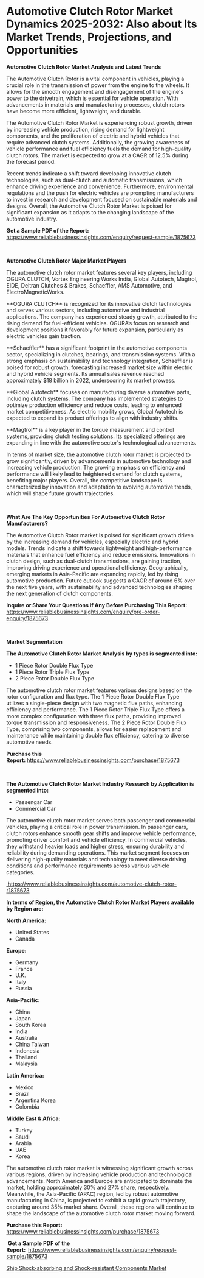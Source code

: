 <p><h1>Automotive Clutch Rotor Market Dynamics 2025-2032: Also about Its Market Trends, Projections, and Opportunities</h1></p><p><strong>Automotive Clutch Rotor Market Analysis and Latest Trends</strong></p>
<p><p>The Automotive Clutch Rotor is a vital component in vehicles, playing a crucial role in the transmission of power from the engine to the wheels. It allows for the smooth engagement and disengagement of the engine's power to the drivetrain, which is essential for vehicle operation. With advancements in materials and manufacturing processes, clutch rotors have become more efficient, lightweight, and durable.</p><p>The Automotive Clutch Rotor Market is experiencing robust growth, driven by increasing vehicle production, rising demand for lightweight components, and the proliferation of electric and hybrid vehicles that require advanced clutch systems. Additionally, the growing awareness of vehicle performance and fuel efficiency fuels the demand for high-quality clutch rotors. The market is expected to grow at a CAGR of 12.5% during the forecast period.</p><p>Recent trends indicate a shift toward developing innovative clutch technologies, such as dual-clutch and automatic transmissions, which enhance driving experience and convenience. Furthermore, environmental regulations and the push for electric vehicles are prompting manufacturers to invest in research and development focused on sustainable materials and designs. Overall, the Automotive Clutch Rotor Market is poised for significant expansion as it adapts to the changing landscape of the automotive industry.</p></p>
<p><strong>Get a Sample PDF of the Report:&nbsp;</strong> <a href="https://www.reliablebusinessinsights.com/enquiry/request-sample/1875673?utm_campaign=2278&utm_medium=2&utm_source=Github&utm_content=ia&utm_term=31032025&utm_id=automotive-clutch-rotor">https://www.reliablebusinessinsights.com/enquiry/request-sample/1875673</a></p>
<p>&nbsp;</p>
<p><strong>Automotive Clutch Rotor Major Market Players</strong></p>
<p><p>The automotive clutch rotor market features several key players, including OGURA CLUTCH, Vortex Engineering Works India, Global Autotech, Magtrol, EIDE, Deltran Clutches & Brakes, Schaeffler, AMS Automotive, and ElectroMagneticWorks. </p><p>**OGURA CLUTCH** is recognized for its innovative clutch technologies and serves various sectors, including automotive and industrial applications. The company has experienced steady growth, attributed to the rising demand for fuel-efficient vehicles. OGURA’s focus on research and development positions it favorably for future expansion, particularly as electric vehicles gain traction.</p><p>**Schaeffler** has a significant footprint in the automotive components sector, specializing in clutches, bearings, and transmission systems. With a strong emphasis on sustainability and technology integration, Schaeffler is poised for robust growth, forecasting increased market size within electric and hybrid vehicle segments. Its annual sales revenue reached approximately $18 billion in 2022, underscoring its market prowess.</p><p>**Global Autotech** focuses on manufacturing diverse automotive parts, including clutch systems. The company has implemented strategies to optimize production efficiency and reduce costs, leading to enhanced market competitiveness. As electric mobility grows, Global Autotech is expected to expand its product offerings to align with industry shifts.</p><p>**Magtrol** is a key player in the torque measurement and control systems, providing clutch testing solutions. Its specialized offerings are expanding in line with the automotive sector's technological advancements.</p><p>In terms of market size, the automotive clutch rotor market is projected to grow significantly, driven by advancements in automotive technology and increasing vehicle production. The growing emphasis on efficiency and performance will likely lead to heightened demand for clutch systems, benefiting major players. Overall, the competitive landscape is characterized by innovation and adaptation to evolving automotive trends, which will shape future growth trajectories.</p></p>
<p>&nbsp;</p>
<p><strong>What Are The Key Opportunities For Automotive Clutch Rotor Manufacturers?</strong></p>
<p><p>The Automotive Clutch Rotor market is poised for significant growth driven by the increasing demand for vehicles, especially electric and hybrid models. Trends indicate a shift towards lightweight and high-performance materials that enhance fuel efficiency and reduce emissions. Innovations in clutch design, such as dual-clutch transmissions, are gaining traction, improving driving experience and operational efficiency. Geographically, emerging markets in Asia-Pacific are expanding rapidly, led by rising automotive production. Future outlook suggests a CAGR of around 6% over the next five years, with sustainability and advanced technologies shaping the next generation of clutch components.</p></p>
<p><strong>Inquire or Share Your Questions If Any Before Purchasing This Report:</strong> <a href="https://www.reliablebusinessinsights.com/enquiry/pre-order-enquiry/1875673?utm_campaign=2278&utm_medium=2&utm_source=Github&utm_content=ia&utm_term=31032025&utm_id=automotive-clutch-rotor">https://www.reliablebusinessinsights.com/enquiry/pre-order-enquiry/1875673</a></p>
<p>&nbsp;</p>
<p><strong>Market Segmentation</strong></p>
<p><strong>The Automotive Clutch Rotor Market Analysis by types is segmented into:</strong></p>
<p><ul><li>1 Piece Rotor Double Flux Type</li><li>1 Piece Rotor Triple Flux Type</li><li>2 Piece Rotor Double Flux Type</li></ul></p>
<p><p>The automotive clutch rotor market features various designs based on the rotor configuration and flux type. The 1 Piece Rotor Double Flux Type utilizes a single-piece design with two magnetic flux paths, enhancing efficiency and performance. The 1 Piece Rotor Triple Flux Type offers a more complex configuration with three flux paths, providing improved torque transmission and responsiveness. The 2 Piece Rotor Double Flux Type, comprising two components, allows for easier replacement and maintenance while maintaining double flux efficiency, catering to diverse automotive needs.</p></p>
<p><strong>Purchase this Report:&nbsp;</strong><a href="https://www.reliablebusinessinsights.com/purchase/1875673?utm_campaign=2278&utm_medium=2&utm_source=Github&utm_content=ia&utm_term=31032025&utm_id=automotive-clutch-rotor">https://www.reliablebusinessinsights.com/purchase/1875673</a></p>
<p>&nbsp;</p>
<p><strong>The Automotive Clutch Rotor Market Industry Research by Application is segmented into:</strong></p>
<p><ul><li>Passengar Car</li><li>Commercial Car</li></ul></p>
<p><p>The automotive clutch rotor market serves both passenger and commercial vehicles, playing a critical role in power transmission. In passenger cars, clutch rotors enhance smooth gear shifts and improve vehicle performance, promoting driver comfort and vehicle efficiency. In commercial vehicles, they withstand heavier loads and higher stress, ensuring durability and reliability during demanding operations. This market segment focuses on delivering high-quality materials and technology to meet diverse driving conditions and performance requirements across various vehicle categories.</p></p>
<p><a href="https://www.reliablebusinessinsights.com/automotive-clutch-rotor-r1875673?utm_campaign=2278&utm_medium=2&utm_source=Github&utm_content=ia&utm_term=31032025&utm_id=automotive-clutch-rotor">&nbsp;https://www.reliablebusinessinsights.com/automotive-clutch-rotor-r1875673</a></p>
<p><strong>In terms of Region, the Automotive Clutch Rotor Market Players available by Region are:</strong></p>
<p>
    <p> <strong> North America: </strong>
        <ul>
            <li>United States</li>
            <li>Canada</li>
        </ul>
        </p> 
    <p> <strong> Europe: </strong>
        <ul>
            <li>Germany</li>
            <li>France</li>
            <li>U.K.</li>
            <li>Italy</li>
            <li>Russia</li>
        </ul>
        </p> 
    <p> <strong> Asia-Pacific: </strong>
        <ul>
            <li>China</li>
            <li>Japan</li>
            <li>South Korea</li>
            <li>India</li>
            <li>Australia</li>
            <li>China Taiwan</li>
            <li>Indonesia</li>
            <li>Thailand</li>
            <li>Malaysia</li>
        </ul>
        </p> 
    <p> <strong> Latin America: </strong>
        <ul>
            <li>Mexico</li>
            <li>Brazil</li>
            <li>Argentina Korea</li>
            <li>Colombia</li>
        </ul>
        </p> 
    <p> <strong> Middle East & Africa: </strong>
        <ul>
            <li>Turkey</li>
            <li>Saudi</li>
            <li>Arabia</li>
            <li>UAE</li>
            <li>Korea</li>
        </ul>
    </p>
    </p>
<p><p>The automotive clutch rotor market is witnessing significant growth across various regions, driven by increasing vehicle production and technological advancements. North America and Europe are anticipated to dominate the market, holding approximately 30% and 27% share, respectively. Meanwhile, the Asia-Pacific (APAC) region, led by robust automotive manufacturing in China, is projected to exhibit a rapid growth trajectory, capturing around 35% market share. Overall, these regions will continue to shape the landscape of the automotive clutch rotor market moving forward.</p></p>
<p><strong>Purchase this Report: </strong><a href="https://www.reliablebusinessinsights.com/purchase/1875673?utm_campaign=2278&utm_medium=2&utm_source=Github&utm_content=ia&utm_term=31032025&utm_id=automotive-clutch-rotor">https://www.reliablebusinessinsights.com/purchase/1875673</a></p>
<p>&nbsp;<strong>Get a Sample PDF of the Report:&nbsp;&nbsp;</strong><a href="https://www.reliablebusinessinsights.com/enquiry/request-sample/1875673?utm_campaign=2278&utm_medium=2&utm_source=Github&utm_content=ia&utm_term=31032025&utm_id=automotive-clutch-rotor">https://www.reliablebusinessinsights.com/enquiry/request-sample/1875673</a></p>
<p><strong></strong></p>
<p><p><a href="https://github.com/sca704osol/Market-Research-Report-List-1/blob/main/ship-shock-absorbing-and-shock-resistant-components-market.md?utm_campaign=2278&utm_medium=2&utm_source=Github&utm_content=ia&utm_term=31032025&utm_id=automotive-clutch-rotor">Ship Shock-absorbing and Shock-resistant Components Market</a></p></p>